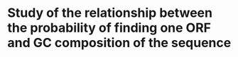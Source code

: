 # Study of the relationship between the probability of finding one ORF and GC composition of the sequence
